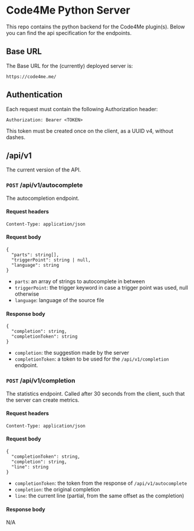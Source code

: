 # Code4Me Python Server
This repo contains the python backend for the Code4Me plugin(s).
Below you can find the api specification for the endpoints.

## Base URL
The Base URL for the (currently) deployed server is:
```
https://code4me.me/
```

## Authentication
Each request must contain the following Authorization header:
```
Authorization: Bearer <TOKEN>
```

This token must be created once on the client, as a UUID v4, without dashes.

## /api/v1
The current version of the API.

### `POST` /api/v1/autocomplete
The autocompletion endpoint.

#### Request headers
```
Content-Type: application/json
```

#### Request body
```
{
  "parts": string[],
  "triggerPoint": string | null,
  "language": string
}
```
- `parts`: an array of strings to autocomplete in between
- `triggerPoint`: the trigger keyword in case a trigger point was used, null otherwise
- `language`: language of the source file

#### Response body
```
{
  "completion": string,
  "completionToken": string
}
```
- `completion`: the suggestion made by the server
- `completionToken`: a token to be used for the `/api/v1/completion` endpoint.

### `POST` /api/v1/completion
The statistics endpoint.
Called after 30 seconds from the client, such that the server can create metrics.

#### Request headers
```
Content-Type: application/json
```

#### Request body
```
{
  "completionToken": string,
  "completion": string,
  "line": string
}
```
- `completionToken`: the token from the response of `/api/v1/autocomplete`
- `completion`: the original completion
- `line`: the current line (partial, from the same offset as the completion)

#### Response body
N/A

